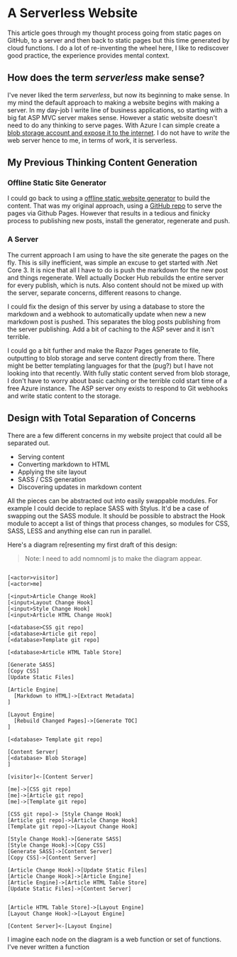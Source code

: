 # A Serverless Website

This article goes through my thought process going from static pages on GitHub, to a server and then back to static pages but this time generated by cloud functions. 
I do a lot of re-inventing the wheel here,
I like to rediscover good practice, the experience provides mental context. 

## How does the term *serverless* make sense? 

I've never liked the term _serverless_, but now its beginning to make sense.
In my mind the default approach to making a website begins with making a server.
In my day-job I write line of business applications, so starting with a big fat ASP MVC server makes sense.
However a static website doesn't need to do any thinking to serve pages.
With Azure I can simple create a [blob storage account and expose it to the internet](https://docs.microsoft.com/en-us/azure/storage/blobs/storage-blob-static-website).
I do not have to *write* the web server hence to me, in terms of work, it is serverless.


## My Previous Thinking Content Generation


### Offline Static Site Generator

I could go back to using a [offline static website generator](https://github.com/t3hmun/t3h-static-site-generator) to build the content.
That was my original approach, using a [GitHub repo](https://github.com/t3hmun/t3hmun.github.io) to serve the pages via Github Pages.
However that results in a tedious and finicky process to publishing new posts, install the generator, regenerate and push.


### A Server

The current approach I am using to have the site generate the pages on the fly.
This is silly inefficient, was simple an excuse to get started with .Net Core 3.
It is nice that all I have to do is push the markdown for the new post and things regenerate.
Well actually Docker Hub rebuilds the entire server for every publish, which is nuts.
Also content should not be mixed up with the server, separate concerns, different reasons to change.

I could fix the design of this server by using a database to store the markdown and a webhook to automatically update when new a new markdown post is pushed.
This separates the blog posts publishing from the server publishing.
Add a bit of caching to the ASP sever and it isn't terrible.

I could go a bit further and make the Razor Pages generate to file, outputting to blob storage and serve content directly from there.
There might be better templating languages for that the (pug?) but I have not looking into that recently.
With fully static content served from blob storage, I don't have to worry about basic caching or the terrible cold start time of a free Azure instance.
The ASP server ony exists to respond to Git webhooks and write static content to the storage. 


## Design with Total Separation of Concerns

There are a few different concerns in my website project that could all be separated out.

* Serving content
* Converting markdown to HTML
* Applying the site layout
* SASS / CSS generation
* Discovering updates in markdown content

All the pieces can be abstracted out into easily swappable modules.
For example I could decide to replace SASS with Stylus.
It'd be a case of swapping out the SASS module.
It should be possible to abstract the Hook module to accept a list of things that process changes, so modules for CSS, SASS, LESS and anything else can run in parallel.

Here's a diagram re[resenting my first draft of this design:

> Note: I need to add nomnoml js to make the diagram appear.

```nomnoml

[<actor>visitor]
[<actor>me]

[<input>Article Change Hook]
[<input>Layout Change Hook]
[<input>Style Change Hook]
[<input>Article HTML Change Hook]

[<database>CSS git repo]
[<database>Article git repo]
[<database>Template git repo]

[<database>Article HTML Table Store]

[Generate SASS]
[Copy CSS]
[Update Static Files]

[Article Engine|
  [Markdown to HTML]->[Extract Metadata]
]

[Layout Engine|
  [Rebuild Changed Pages]->[Generate TOC]
]

[<database> Template git repo]

[Content Server|
[<database> Blob Storage]
]

[visitor]<-[Content Server]

[me]->[CSS git repo]
[me]->[Article git repo]
[me]->[Template git repo]

[CSS git repo]-> [Style Change Hook]
[Article git repo]->[Article Change Hook]
[Template git repo]->[Layout Change Hook]

[Style Change Hook]->[Generate SASS]
[Style Change Hook]->[Copy CSS]
[Generate SASS]->[Content Server]
[Copy CSS]->[Content Server]

[Article Change Hook]->[Update Static Files]
[Article Change Hook]->[Article Engine]
[Article Engine]->[Article HTML Table Store]
[Update Static Files]->[Content Server]


[Article HTML Table Store]->[Layout Engine]
[Layout Change Hook]->[Layout Engine]

[Content Server]<-[Layout Engine]
```

I imagine each node on the diagram is a web function or set of functions.
I've never written a function